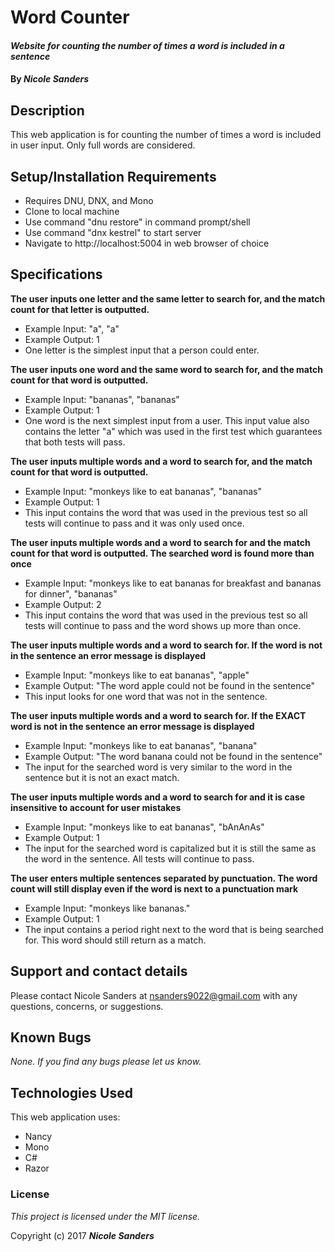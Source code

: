 # Word Counter

#### _Website for counting the number of times a word is included in a sentence_

#### By _**Nicole Sanders**_

## Description

This web application is for counting the number of times a word is included in user input. Only full words are considered.

## Setup/Installation Requirements

* Requires DNU, DNX, and Mono
* Clone to local machine
* Use command "dnu restore" in command prompt/shell
* Use command "dnx kestrel" to start server
* Navigate to http://localhost:5004 in web browser of choice

## Specifications

**The user inputs one letter and the same letter to search for, and the match count for that letter is outputted.**
* Example Input: "a", "a"
* Example Output: 1
* One letter is the simplest input that a person could enter.

**The user inputs one word and the same word to search for, and the match count for that word is outputted.**
* Example Input: "bananas", "bananas"
* Example Output: 1
* One word is the next simplest input from a user. This input value also contains the letter "a" which was used in the first test which guarantees that both tests will pass.

**The user inputs multiple words and a word to search for, and the match count for that word is outputted.**
* Example Input: "monkeys like to eat bananas", "bananas"
* Example Output: 1
* This input contains the word that was used in the previous test so all tests will continue to pass and it was only used once.

**The user inputs multiple words and a word to search for and the match count for that word is outputted. The searched word is found more than once**
* Example Input: "monkeys like to eat bananas for breakfast and bananas for dinner", "bananas"
* Example Output: 2
* This input contains the word that was used in the previous test so all tests will continue to pass and the word shows up more than once.

**The user inputs multiple words and a word to search for. If the word is not in the sentence an error message is displayed**
* Example Input: "monkeys like to eat bananas", "apple"
* Example Output: "The word apple could not be found in the sentence"
* This input looks for one word that was not in the sentence.

**The user inputs multiple words and a word to search for. If the EXACT word is not in the sentence an error message is displayed**
* Example Input: "monkeys like to eat bananas", "banana"
* Example Output: "The word banana could not be found in the sentence"
* The input for the searched word is very similar to the word in the sentence but it is not an exact match.

**The user inputs multiple words and a word to search for and it is case insensitive to account for user mistakes**
* Example Input: "monkeys like to eat bananas", "bAnAnAs"
* Example Output: 1
* The input for the searched word is capitalized but it is still the same as the word in the sentence. All tests will continue to pass.

**The user enters multiple sentences separated by punctuation. The word count will still display even if the word is next to a punctuation mark**
* Example Input: "monkeys like bananas."
* Example Output: 1
* The input contains a period right next to the word that is being searched for. This word should still return as a match.

## Support and contact details

Please contact Nicole Sanders at nsanders9022@gmail.com with any questions, concerns, or suggestions.

## Known Bugs

_None. If you find any bugs please let us know._

## Technologies Used

This web application uses:
* Nancy
* Mono
* C#
* Razor

### License

*This project is licensed under the MIT license.*

Copyright (c) 2017 **_Nicole Sanders_**
